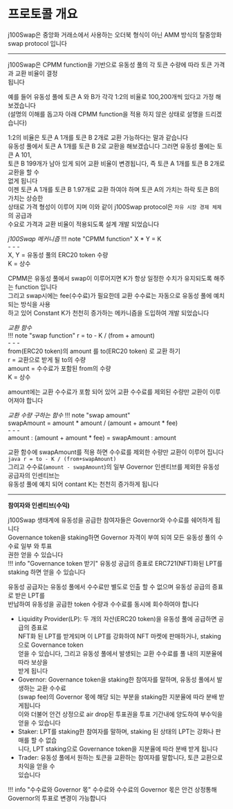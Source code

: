 # **프로토콜 개요**
j100Swap은 중앙화 거래소에서 사용하는 오더북 형식이 아닌 AMM 방식의 탈중앙화 swap protocol 입니다   
- - -   

j100Swap은 CPMM function을 기반으로 유동성 풀의 각 토큰 수량에 따라 토큰 가격과 교환 비율이 결정   
됩니다   

예를 들어 유동성 풀에 토큰 A 와 B가 각각 1:2의 비율로 100,200개씩 있다고 가정 해보겠습니다   
(설명의 이해를 돕고자 아래 CPMM function을 적용 하지 않은 상태로 설명을 드리겠습니다)     

1:2의 비율은 토큰 A 1개를 토큰 B 2개로 교환 가능하다는 말과 같습니다       
유동성 풀에서 토큰 A 1개를 토큰 B 2로 교환을 해보겠습니다 그러면 유동성 풀에는 토큰 A 101,   
토큰 B 199개가 남아 있게 되어 교환 비율이 변경됩니다, 즉 토큰 A 1개를 토큰 B 2개로 교환을 할 수   
없게 됩니다  
이젠 토큰 A 1개를 토큰 B 1.97개로 교환 하여야 하며 토큰 A의 가치는 하락 토큰 B의 가치는 상승한  
상태로 가격 형성이 이루어 지며 이와 같이 j100Swap protocol은  `자유 시장 경제 체제`의 공급과   
수요로 가격과 교환 비율이 적용되도록 설계 개발 되었습니다   

*j100Swap 메커니즘*
!!! note "CPMM function"
    X * Y = K   
    - - -  
    X, Y = 유동성 풀의 ERC20 token 수량     
    K = 상수   

CPMM은 유동성 풀에서 swap이 이루어지면 K가 항상 일정한 수치가 유지되도록 해주는 function 입니다   
그리고 swap시에는 fee(수수료)가 필요한데 교환 수수료는 자동으로 유동성 풀에 예치되는 방식을 사용    
하고 있어 Constant K가 천천히 증가하는 메카니즘을 도입하여 개발 되었습니다 

*교환 함수*     
!!! note "swap function"
    r = to - K / (from + amount)    
    - - -   
    from(ERC20 token)의 amount 를 to(ERC20 token) 로 교환 하기      
    r = 교환으로 받게 될  to의 수량     
    amount = 수수료가 포함된 from의 수량     
    K = 상수     

amount에는 교환 수수료가 포함 되어 있어 교환 수수료를 제외된 수량만 교환이 이루어져야 합니다    

*교환 수량 구하는 함수*
!!! note "swap amount"    
    swapAmount = amount * amount / (amount + amount * fee)     
    - - -   
    amount : (amount + amount * fee) = swapAmount : amount     

교환 함수에 swapAmount를 적용 하면 수수료를 제외한 수량만 교환이 이루어 집니다
    ``` java
        r = to - K / (from+swapAmount)
    ```   
그리고 수수료(`amount - swapAmount`)의 일부 Governor 인센티브를 제외한 유동성 공급자의 인센티브는   
유동성 풀에 예치 되어 contant K는 천천히 증가하게 됩니다   
- - -   

**참여자와 인센티브(수익)**

j100Swap 생태계에 유동성을 공급한 참여자들은 Governor와 수수료를 쉐어하게 됩니다   
Governance token을 staking하면 Governor 자격이 부여 되여 모든 유동성 풀의 수수료 일부 와 투표   
권한 얻을 수 있습니다   
!!! info "Governance token 받기"
    유동성 공급의 증표로 ERC721(NFT)화된 LPT를 staking 하면 얻을 수 있습니다   

유동성 공급자는 유동성 풀에서 수수료만 별도로 인출 할 수 없으며 유동성 공급의 증표로 받은 LPT를  
반납하여 유동성을 공급한 token 수량과 수수료를 동시에 회수하여야 합니다   

  * Liquidity Provider(LP): 두 개의 자산(ERC20 token)을 유동성 풀에 공급하면 공급의 증표로   
    NFT화 된 LPT를 받게되며 이 LPT를 강화하여 NFT 마켓에 판매하거나, staking으로 Governance token   
    얻을 수 있습니다, 그리고 유동성 풀에서 발생되는 교환 수수료를 풀 내의 지분율에 따라 보상을  
    받게 됩니다       
  * Governor: Governance token을 staking한 참여자를 말하며, 유동성 풀에서 발생하는 교환 수수료     
    (swap fee)의 Governor 몫에 해당 되는 부분을 staking한 지분율에 따라 분배 받게됩니다    
    이와 더불어 안건 상정으로 air drop된 투표권을 투표 기간내에 양도하여 부수익을 얻을 수 있습니다      
  * Staker: LPT를 staking한 참여자를 말하며, staking 된 상태의 LPT는 강화나 판매를 할 수 없습    
    니다, LPT staking으로 Governance token을 지분율에 따라 분배 받게 됩니다   
  * Trader: 유동성 풀에서 원하는 토큰을 교환하는 참여자를 말합니다, 토큰 교환으로 차익을 얻을 수    
    있습니다   

!!! info "수수료와 Governor 몫"
    수수료와 수수료의 Governor 몫은 안건 상정통해 Governor의 투표로 변경이 가능합니다   